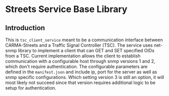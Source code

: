 # Streets Service Base Library

## Introduction

This is `tsc_client_service` meant to be a communication interface between CARMA-Streets and a Traffic Signal Controller (TSC). The service uses net-snmp library to implement a client that can GET and SET specified OIDs 
from a TSC. Current implementation allows the client to establish communication with a configurable host through snmp versions 1 and 2, which don't require authentication. 
The configurable parameters are defined in the `manifest.json` and include ip, port for the server as well as snmp specific configurations. Which setting version 3 is still an option, it will most likely not succeed since that version requires additional logic to be setup for authentication.




